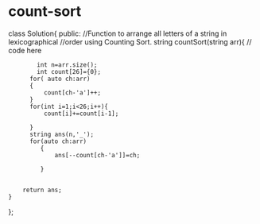 # count-sort
class Solution{
    public:
    //Function to arrange all letters of a string in lexicographical 
    //order using Counting Sort.
    string countSort(string arr){
        // code here
       
       
            int n=arr.size();
            int count[26]={0};
          for( auto ch:arr)
          {
              count[ch-'a']++;
          }
          for(int i=1;i<26;i++){
              count[i]+=count[i-1];
              
          }
          string ans(n,'_');
          for(auto ch:arr)
             {
                 ans[--count[ch-'a']]=ch;
                 
             }          
          
        
        return ans;
    }
};
